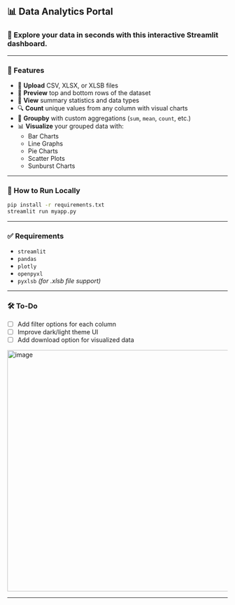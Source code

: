 ## 📊 Data Analytics Portal

### 🚀 Explore your data in seconds with this interactive Streamlit dashboard.

---

### 🔧 Features

- 📁 **Upload** CSV, XLSX, or XLSB files
- 👀 **Preview** top and bottom rows of the dataset
- 📐 **View** summary statistics and data types
- 🔍 **Count** unique values from any column with visual charts
- 🧮 **Groupby** with custom aggregations (`sum`, `mean`, `count`, etc.)
- 📊 **Visualize** your grouped data with:
  - Bar Charts
  - Line Graphs
  - Pie Charts
  - Scatter Plots
  - Sunburst Charts

---

### 📂 How to Run Locally

```bash
pip install -r requirements.txt
streamlit run myapp.py
```

---

### ✅ Requirements

- `streamlit`
- `pandas`
- `plotly`
- `openpyxl`
- `pyxlsb` *(for .xlsb file support)*

---

### 🛠 To-Do

- [ ] Add filter options for each column
- [ ] Improve dark/light theme UI
- [ ] Add download option for visualized data

<img width="552" alt="image" src="https://github.com/user-attachments/assets/92d0753a-bf2d-49d0-b970-a2188600250a" />

---
